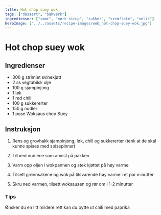 ```yaml
---
title: Hot chop suey wok
tags: ["dessert", "bakverk"]
ingredienser: ["smør", "mørk sirup", "sukker", "kremfløte", "nelik"]
heroImage: ["../../assets/recipe-images/web_hot-chop-suey-wok.jpg"]
---
```


# Hot chop suey wok

## Ingredienser

- 300 g strimlet svinekjøtt
- 2 ss vegtabilsk olje
- 100 g sjampinjong
- 1 løk
- 1 rød chili
- 100 g sukkererter
- 150 g nudler
- 1 pose Woksaus chop Suey

## Instruksjon

1. Rens og grovhakk sjampinjong, løk, chili og sukkererter (tenk at de skal kunne spises med spisepinner)

2. Tilbred nudlene som anvist på pakken

3. Varm opp oljen i wokpannen og stek kjøttet på høy varme

4. Tilsett grønnsakene og wok på tilsvarende høy varme i et par minutter

5. Skru ned varmen, tilsett woksausen og rør om i 1-2 minutter

### Tips

Ønsker du en litt mildere rett kan du bytte ut chili med paprika
